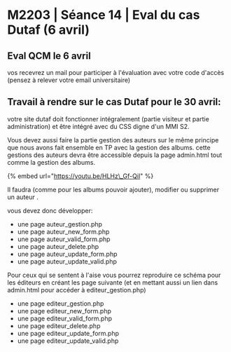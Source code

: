 # M2203 \| Séance 14  \| Eval du cas Dutaf \(6 avril\)

## Eval QCM le 6 avril

vos recevrez un mail pour participer à l'évaluation avec votre code d'accès \(pensez à relever votre email universitaire\)

## Travail à rendre sur le cas Dutaf pour le 30 avril:

votre site dutaf doit fonctionner intégralement \(partie visiteur et partie administration\) et être intégré avec du CSS digne d'un MMI S2.

Vous devez aussi faire la partie gestion des auteurs  sur le même principe que nous avons fait ensemble en TP avec la gestion des albums. cette gestions des auteurs devra être accessible depuis la page admin.html tout comme la gestion des albums.

{% embed url="https://youtu.be/HLHz\_Gf-QiI" %}



Il faudra \(comme pour les albums pouvoir ajouter\), modifier ou supprimer un auteur .

vous devez donc développer:

* une page auteur\_gestion.php
* une page auteur\_new\_form.php
* une page auteur\_valid\_form.php
* une page auteur\_delete.php
* une page auteur\_update\_form.php
* une page auteur\_update\_valid.php

Pour ceux qui se sentent à l'aise vous pourrez reproduire ce schéma pour les éditeurs en créant les page suivante \(et en mettant aussi un lien dans admin.html pour accéder à editeur\_gestion.php\)

* une page editeur\_gestion.php
* une page editeur\_new\_form.php
* une page editeur\_valid\_form.php
* une page editeur\_delete.php
* une page editeur\_update\_form.php
* une page editeur\_update\_valid.php

